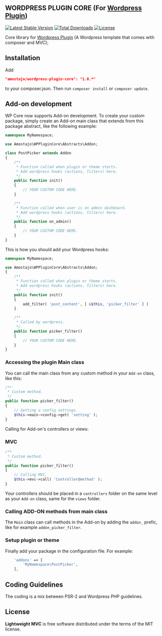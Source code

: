 WORDPRESS PLUGIN CORE (For [Wordpress Plugin](https://github.com/amostajo/wordpress-plugin))
--------------------------------

[![Latest Stable Version](https://poser.pugx.org/amostajo/wordpress-plugin-core/v/stable)](https://packagist.org/packages/amostajo/wordpress-plugin-core)
[![Total Downloads](https://poser.pugx.org/amostajo/wordpress-plugin-core/downloads)](https://packagist.org/packages/amostajo/wordpress-plugin-core)
[![License](https://poser.pugx.org/amostajo/wordpress-plugin-core/license)](https://packagist.org/packages/amostajo/wordpress-plugin-core)

Core library for [Wordpress Plugin](https://github.com/amostajo/wordpress-plugin) (A Wordpress template that comes with composer and MVC);

## Installation

Add

```json
"amostajo/wordpress-plugin-core": "1.0.*"
```

to your composer.json. Then run `composer install` or `composer update`.

## Add-on development

WP Core now supports Add-on development. To create your custom package, simply create an Add-on main class that extends from this package abstract, like the following example:

```php
namespace MyNamespace;

use Amostajo\WPPluginCore\Abstracts\Addon;

class PostPicker extends Addon
{
    /**
     * Function called when plugin or theme starts.
     * Add wordpress hooks (actions, filters) here.
     */
    public function init()
    {
        // YOUR CUSTOM CODE HERE.
    }

    /**
     * Function called when user is on admin dashboard.
     * Add wordpress hooks (actions, filters) here.
     */
    public function on_admin()
    {
        // YOUR CUSTOM CODE HERE.
    }
}
```

This is how you should add your Wordpress hooks:

```php
namespace MyNamespace;

use Amostajo\WPPluginCore\Abstracts\Addon;
{
    /**
     * Function called when plugin or theme starts.
     * Add wordpress hooks (actions, filters) here.
     */
    public function init()
    {
        add_filter( 'post_content', [ &$this, 'picker_filter' ] )
    }

    /**
     * Called by wordpress.
     */
    public function picker_filter()
    {
        // YOUR CUSTOM CODE HERE.
    }
}
```

### Accessing the plugin Main class

You can call the main class from any custom method in your `Add-on` class, like this:

```php
/**
 * Custom method.
 */
public function picker_filter()
{
    // Getting a config settings.
    $this->main->config->get( 'setting' );
}
```

Calling for Add-on's controllers or views:


### MVC

```php
/**
 * Custom method.
 */
public function picker_filter()
{
    // Calling MVC.
    $this->mvc->call( 'Controller@method' );
}
```

Your controllers should be placed in a `controllers` folder on the same level as your `Add-on` class, same for the `views` folder.

### Calling ADD-ON methods from main class

The `Main` class can call methods in the Add-on by adding the `addon_` prefic, like for example `addon_picker_filter`.

### Setup plugin or theme

Finally add your package in the configuration file. For example:

```php
    'addons' => [
        'MyNamespace\PostPicker',
    ],
```

## Coding Guidelines

The coding is a mix between PSR-2 and Wordpress PHP guidelines.

## License

**Lightweight MVC** is free software distributed under the terms of the MIT license.

